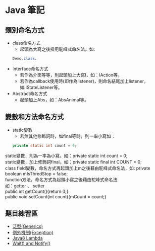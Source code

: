 ﻿# Java 筆記

## 類別命名方式
- class命名方式
    - 起頭為大寫之後採用駝峰式命名法。如:
    ```java 
    Demo.class。
    ```
- Interface命名方式
    - 若作為介面等等，則起頭加上大寫I，如：IAction等。
    - 若作為callback使用時(即作為listener)，則命名結尾加上listener，如:IStateListener等。
- Abstract命名方式
    - 起頭加上Abs，如：AbsAnimal等。

## 變數和方法命名方式
- static變數
    - 若無其他修飾詞時，如final等時，則一率小寫如：
    ```java 
    private static int count = 0;
    ```
static變數，則為一率為小寫。如：private static int count = 0;<br>
static變數，加上修飾詞final。如：private static final int COUNT = 0;<br>
class field變數，命名方式再起頭加上m之後藉由駝峰式命名法，如: private boolean mIsThredStop = false;<br>
function方法，命名方式為起頭小寫之後藉由駝峰式命名法<br>
如：getter 、 setter<br>
public int getCount(){return 0;}<br>
public void setCount(int count){mCount = count;}<br>


## 題目練習區
- [泛型(Generics)](https://github.com/changemyminds/Java-Notes/tree/master/Generics)
- [例外機制(Exception)](https://github.com/changemyminds/Java-Notes/tree/master/Exception)
- [Java8 Lambda](https://github.com/changemyminds/Java-Notes/tree/master/Lambda)
- [Wait() and Notify()](https://github.com/changemyminds/Java-Notes/tree/master/WaitAndNotify)
